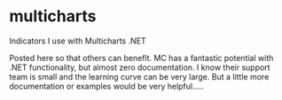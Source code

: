 # multicharts
Indicators I use with Multicharts .NET

Posted here so that others can benefit.
MC has a fantastic potential with .NET functionality, but almost zero documentation.
I know their support team is small and the learning curve can be very large.
But a little more documentation or examples would be very helpful.....
